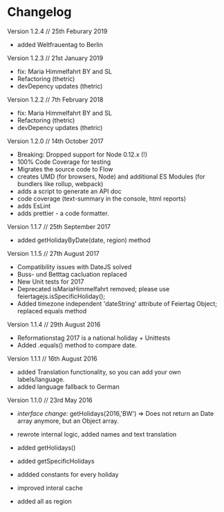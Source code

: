 # Changelog

Version 1.2.4 // 25th Feburary 2019

* added Weltfrauentag to Berlin


Version 1.2.3 // 21st January 2019

* fix: Maria Himmelfahrt BY and SL
* Refactoring (thetric)
* devDepency updates (thetric)


Version 1.2.2 // 7th February 2018

* fix: Maria Himmelfahrt BY and SL
* Refactoring (thetric)
* devDepency updates (thetric)

Version 1.2.0 // 14th October 2017

* Breaking: Dropped support for Node 0.12.x (!)
* 100% Code Coverage for testing
* Migrates the source code to Flow
* creates UMD (for browsers, Node) and additional ES Modules (for bundlers like rollup, webpack)
* adds a script to generate an API doc
* code coverage (text-summary in the console, html reports)
* adds EsLint
* adds prettier - a code formatter.


Version 1.1.7 // 25th September 2017

* added getHolidayByDate(date, region) method


Version 1.1.5 // 27th August 2017

* Compatibility issues with DateJS solved
* Buss- und Betttag cacluation replaced
* New Unit tests for 2017
* Deprecated isMariaHimmelfahrt removed; please use feiertagejs.isSpecificHoliday();
* Added timezone independent 'dateString' attribute of Feiertag Object; replaced equals method



Version 1.1.4 // 29th August 2016

* Reformationstag 2017 is a national holiday + Unittests
* Added .equals() method to compare date.


Version 1.1.1 // 16th August 2016

* added Translation functionality, so you can add your own labels/language.
* added language fallback to German



Version 1.1.0 // 23rd May 2016

*  *interface change:* getHolidays(2016,'BW') => Does not return an Date array anymore, but an Object array.

* rewrote internal logic, added names and text translation
* added getHolidays()
* added getSpecificHolidays
* addded constants for every holiday
* improved interal cache
* added all as region


